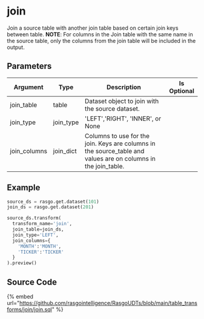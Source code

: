 

# join

Join a source table with another join table based on certain join keys between table. **NOTE**: For columns in the Join table with the same name in the source table, only the columns from the join table will be included in the output. 

## Parameters

|   Argument   |   Type    |                                                  Description                                                   | Is Optional |
| ------------ | --------- | -------------------------------------------------------------------------------------------------------------- | ----------- |
| join_table   | table     | Dataset object to join with the source dataset.                                                                |             |
| join_type    | join_type | 'LEFT','RIGHT', 'INNER', or None                                                                               |             |
| join_columns | join_dict | Columns to use for the join. Keys are columns in the source_table and values are on columns in the join_table. |             |


## Example

```python
source_ds = rasgo.get.dataset(101)
join_ds = rasgo.get.dataset(201)

source_ds.transform(
  transform_name='join',
  join_table=join_ds,
  join_type='LEFT',
  join_columns={
    'MONTH':'MONTH',
    'TICKER':'TICKER'
  }
).preview()
```

## Source Code

{% embed url="https://github.com/rasgointelligence/RasgoUDTs/blob/main/table_transforms/join/join.sql" %}

